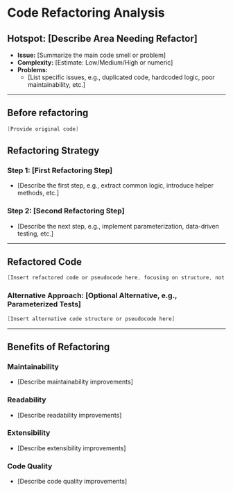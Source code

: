 # Code Refactoring Analysis

## **Hotspot: [Describe Area Needing Refactor]**
- **Issue:** [Summarize the main code smell or problem]
- **Complexity:** [Estimate: Low/Medium/High or numeric]
- **Problems:** 
  - [List specific issues, e.g., duplicated code, hardcoded logic, poor maintainability, etc.]

---

## **Before refactoring**
```java
[Provide original code]
```

## Refactoring Strategy

### **Step 1: [First Refactoring Step]**
- [Describe the first step, e.g., extract common logic, introduce helper methods, etc.]

### **Step 2: [Second Refactoring Step]**
- [Describe the next step, e.g., implement parameterization, data-driven testing, etc.]

---

## Refactored Code

```java
[Insert refactored code or pseudocode here, focusing on structure, not implementation details]
```

### **Alternative Approach: [Optional Alternative, e.g., Parameterized Tests]**
```java
[Insert alternative code structure or pseudocode here]
```

---

## **Benefits of Refactoring**

### **Maintainability**
- [Describe maintainability improvements]

### **Readability**
- [Describe readability improvements]

### **Extensibility**
- [Describe extensibility improvements]

### **Code Quality**
- [Describe code quality improvements]